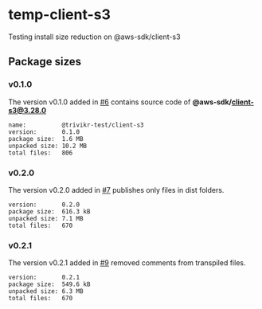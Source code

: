 # temp-client-s3

Testing install size reduction on @aws-sdk/client-s3

## Package sizes

### v0.1.0

The version v0.1.0 added in [#6](https://github.com/trivikr/temp-client-s3/pull/6)
contains source code of **@aws-sdk/client-s3@3.28.0**

```console
name:          @trivikr-test/client-s3
version:       0.1.0
package size:  1.6 MB
unpacked size: 10.2 MB
total files:   806
```

### v0.2.0

The version v0.2.0 added in [#7](https://github.com/trivikr/temp-client-s3/pull/7)
publishes only files in dist folders.

```console
version:       0.2.0
package size:  616.3 kB
unpacked size: 7.1 MB
total files:   670
```

### v0.2.1

The version v0.2.1 added in [#9](https://github.com/trivikr/temp-client-s3/pull/9)
removed comments from transpiled files.

```console
version:       0.2.1
package size:  549.6 kB
unpacked size: 6.3 MB
total files:   670
```
